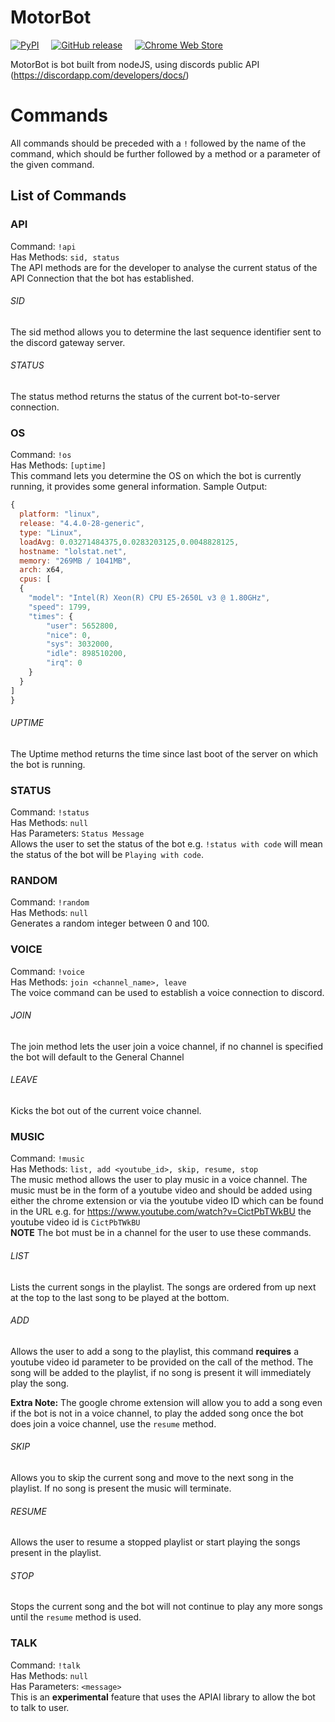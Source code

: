 # MotorBot
[![PyPI](https://img.shields.io/pypi/status/Django.svg?style=flat)]() &nbsp; &nbsp;
[![GitHub release](https://img.shields.io/badge/version-0.2-brightgreen.svg)]() &nbsp; &nbsp;
[![Chrome Web Store](https://img.shields.io/chrome-web-store/v/pgkdpldhnmmhpdfmmkgpnpofaaagomab.svg)]()


MotorBot is bot built from nodeJS, using discords public API (https://discordapp.com/developers/docs/)

# Commands
All commands should be preceded with a `!` followed by the name of the command, which should be further followed by a method or a parameter of the given command.
## List of Commands

### API
  Command: `!api`<br>
  Has Methods: `sid, status`<br>
  The API methods are for the developer to analyse the current status of the API Connection that the bot has established.
###### SID
  The sid method allows you to determine the last sequence identifier sent to the discord gateway server.
###### STATUS
  The status method returns the status of the current bot-to-server connection.

### OS
  Command: `!os`<br>
  Has Methods: `[uptime]`<br>
  This command lets you determine the OS on which the bot is currently running, it provides some general information. Sample Output:
```Javascript
{
  platform: "linux",
  release: "4.4.0-28-generic",
  type: "Linux",
  loadAvg: 0.03271484375,0.0283203125,0.0048828125,
  hostname: "lolstat.net",
  memory: "269MB / 1041MB",
  arch: x64,
  cpus: [
  {
    "model": "Intel(R) Xeon(R) CPU E5-2650L v3 @ 1.80GHz",
    "speed": 1799,
    "times": {
        "user": 5652800,
        "nice": 0,
        "sys": 3032000,
        "idle": 898510200,
        "irq": 0
    }
  }
]
}
```
###### UPTIME
  The Uptime method returns the time since last boot of the server on which the bot is running.

### STATUS
  Command: `!status`<br>
  Has Methods: `null`<br>
  Has Parameters: `Status Message`<br>
  Allows the user to set the status of the bot e.g. `!status with code` will mean the status of the bot will be `Playing with code`.

### RANDOM
  Command: `!random`<br>
  Has Methods: `null`<br>
  Generates a random integer between 0 and 100.

### VOICE
  Command: `!voice`<br>
  Has Methods: `join <channel_name>, leave`<br>
  The voice command can be used to establish a voice connection to discord.
###### JOIN
  The join method lets the user join a voice channel, if no channel is specified the bot will default to the General Channel
###### LEAVE
  Kicks the bot out of the current voice channel.

### MUSIC
  Command: `!music`<br>
  Has Methods: `list, add <youtube_id>, skip, resume, stop`<br>
  The music method allows the user to play music in a voice channel. The music must be in the form of a youtube video and should be added using either the chrome extension or via the youtube video ID which can be found in the URL e.g. for https://www.youtube.com/watch?v=CictPbTWkBU the youtube video id is `CictPbTWkBU`<br>
  **NOTE** The bot must be in a channel for the user to use these commands.
###### LIST
  Lists the current songs in the playlist. The songs are ordered from up next at the top to the last song to be played at the bottom.
###### ADD
  Allows the user to add a song to the playlist, this command **requires** a youtube video id parameter to be provided on the call of the method. The song will be added to the playlist, if no song is present it will immediately play the song.


  **Extra Note:** The google chrome extension will allow you to add a song even if the bot is not in a voice channel, to play the added song once the bot does join a voice channel, use the `resume` method.
###### SKIP
  Allows you to skip the current song and move to the next song in the playlist. If no song is present the music will terminate.
###### RESUME
  Allows the user to resume a stopped playlist or start playing the songs present in the playlist.
###### STOP
  Stops the current song and the bot will not continue to play any more songs until the `resume` method is used.

### TALK
  Command: `!talk`<br>
  Has Methods: `null`<br>
  Has Parameters: `<message>`<br>
  This is an **experimental** feature that uses the APIAI library to allow the bot to talk to user.
